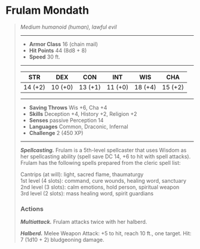 # Frulam Mondath
>*Medium humanoid (human), lawful evil*
>___
>- **Armor Class** 16 (chain mail)
>- **Hit Points** 44 (8d8 + 8)
>- **Speed** 30 ft.
>___
>|STR|DEX|CON|INT|WIS|CHA|
>|:---:|:---:|:---:|:---:|:---:|:---:|
>|14 (+2)|10 (+0)|13 (+1)|11 (+0)|18 (+4)|15 (+2)|
>___
>- **Saving Throws** Wis +6, Cha +4
>- **Skills** Deception +4, History +2, Religion +2
>- **Senses** passive Perception 14
>- **Languages** Common, Draconic, Infernal
>- **Challenge** 2 (450 XP)
>___
>***Spellcasting.*** Frulam is a 5th-level spellcaster that uses Wisdom as her spellcasting ability (spell save DC 14, +6 to hit with spell attacks). Frulam has the following spells prepared from the cleric spell list:  
>
>Cantrips (at will): light, sacred flame, thaumaturgy  
>1st level (4 slots): command, cure wounds, healing word, sanctuary  
>2nd level (3 slots): calm emotions, hold person, spiritual weapon  
>3rd level (2 slots): mass healing word, spirit guardians  
>
>### Actions
>***Multiattack.*** Frulam attacks twice with her halberd.  
>
>***Halberd.*** Melee Weapon Attack: +5 to hit, reach 10 ft., one target. Hit: 7 (1d10 + 2) bludgeoning damage.